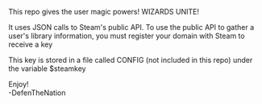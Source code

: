 
This repo gives the user magic powers! WIZARDS UNITE!

It uses JSON calls to Steam's public API. To use the public API to gather a user's library information, you must register your domain with Steam to receive a key    

This key is stored in a file called CONFIG (not included in this repo) under the variable $steamkey    

Enjoy!    
-DefenTheNation
